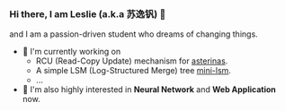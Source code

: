 ### Hi there, I am Leslie (a.k.a 苏逸钒) 👋

<!--
**LeslieKid/LeslieKid** is a ✨ _special_ ✨ repository because its `README.md` (this file) appears on your GitHub profile.

Here are some ideas to get you started:

- 🔭 I’m currently working on ...
- 🌱 I’m currently learning ...
- 👯 I’m looking to collaborate on ...
- 🤔 I’m looking for help with ...
- 💬 Ask me about ...
- 📫 How to reach me: ...
- 😄 Pronouns: ...
- ⚡ Fun fact: ...
-->

and I am a passion-driven student who dreams of changing things.

- 🌱 I'm currently working on 
  - RCU (Read-Copy Update) mechanism for [asterinas](https://github.com/asterinas/asterinas).
  - A simple LSM (Log-Structured Merge) tree [mini-lsm](https://github.com/LeslieKid/mini-lsm).
  - ...
- 🔭 I'm also highly interested in **Neural Network** and **Web Application** now.

